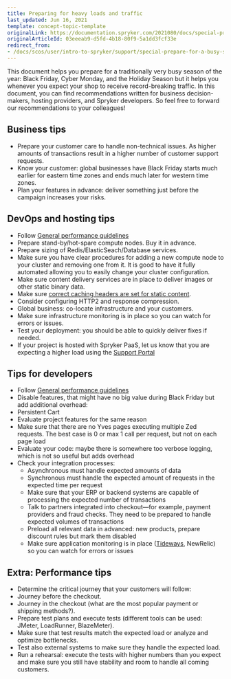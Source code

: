 ```yaml
---
title: Preparing for heavy loads and traffic
last_updated: Jun 16, 2021
template: concept-topic-template
originalLink: https://documentation.spryker.com/2021080/docs/special-prepare-for-a-busy-season
originalArticleId: 03eeeab9-d5fd-4b18-80f9-5a1dd3fcf33e
redirect_from:
- /docs/scos/user/intro-to-spryker/support/special-prepare-for-a-busy-season.html
---
```


This document helps you prepare for a traditionally very busy season of the year: Black Friday, Cyber Monday, and the Holiday Season but it helps you whenever you expect your shop to receive record-breaking traffic. In this document, you can find recommendations written for business decision-makers, hosting providers, and Spryker developers. So feel free to forward our recommendations to your colleagues!

## Business tips

* Prepare your customer care to handle non-technical issues. As higher amounts of transactions result in a higher number of customer support requests.
* Know your customer: global businesses have Black Friday starts much earlier for eastern time zones and ends much later for western time zones.
* Plan your features in advance: deliver something just before the campaign increases your risks.

## DevOps and hosting tips

* Follow [General performance guidelines](/docs/dg/dev/guidelines/performance-guidelines/general-performance-guidelines.html)
* Prepare stand-by/hot-spare compute nodes. Buy it in advance.
* Prepare sizing of Redis/ElasticSeach/Database services.
* Make sure you have clear procedures for adding a new compute node to your cluster and removing one from it. It is good to have it fully automated allowing you to easily change your cluster configuration.
* Make sure content delivery services are in place to deliver images or other static binary data.
* Make sure [correct caching headers are set for static content](https://developer.mozilla.org/en-US/docs/Web/HTTP/Caching).
* Consider configuring HTTP2 and response compression.
* Global business: co-locate infrastructure and your customers.
* Make sure infrastructure monitoring is in place so you can watch for errors or issues.
* Test your deployment: you should be able to quickly deliver fixes if needed.
* If your project is hosted with Spryker PaaS, let us know that you are expecting a higher load using the [Support Portal](/docs/about/all/support/using-the-support-portal.html#announce-high-trafficload) 

## Tips for developers

* Follow [General performance guidelines](/docs/dg/dev/guidelines/performance-guidelines/general-performance-guidelines.html)
* Disable features, that might have no big value during Black Friday but add additional overhead:
* Persistent Cart
* Evaluate project features for the same reason
* Make sure that there are no Yves pages executing multiple Zed requests. The best case is 0 or max 1 call per request, but not on each page load
* Evaluate your code: maybe there is somewhere too verbose logging, which is not so useful but adds overhead
* Check your integration processes:
  * Asynchronous must handle expected amounts of data
  * Synchronous must handle the expected amount of requests in the expected time per request
  * Make sure that your ERP or backend systems are capable of processing the expected number of transactions
  * Talk to partners integrated into checkout—for example, payment providers and fraud checks. They need to be prepared to handle expected volumes of transactions
  * Preload all relevant data in advanced: new products, prepare discount rules but mark them disabled
  * Make sure application monitoring is in place ([Tideways](/docs/pbc/all/miscellaneous/{{site.version}}/third-party-integrations/operational-tools-monitoring-legal/tideways.html), NewRelic) so you can watch for errors or issues

## Extra: Performance tips

* Determine the critical journey that your customers will follow:
* Journey before the checkout.
* Journey in the checkout (what are the most popular payment or shipping methods?).
* Prepare test plans and execute tests (different tools can be used: JMeter, LoadRunner, BlazeMeter).
* Make sure that test results match the expected load or analyze and optimize bottlenecks.
* Test also external systems to make sure they handle the expected load.
* Run a rehearsal: execute the tests with higher numbers than you expect and make sure you still have stability and room to handle all coming customers.

